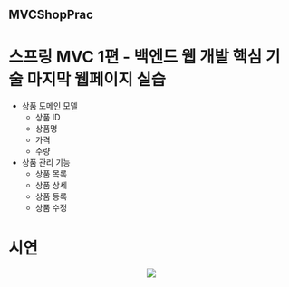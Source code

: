 ## MVCShopPrac
# 스프링 MVC 1편 - 백엔드 웹 개발 핵심 기술 마지막 웹페이지 실습


+ 상품 도메인 모델
   + 상품 ID
   + 상품명
   + 가격
   + 수량
+ 상품 관리 기능
   + 상품 목록
   + 상품 상세
   + 상품 등록
   + 상품 수정


# 시연
<p align="center">
  <img src="https://user-images.githubusercontent.com/76836188/230762694-bc47544e-39f2-413d-8153-40649200dfbf.gif">
</p>
